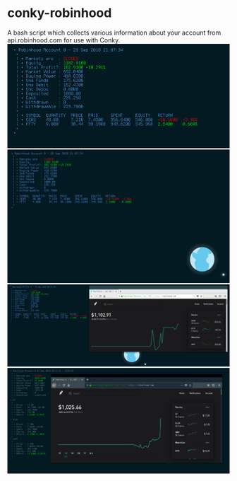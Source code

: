 # conky-robinhood
A bash script which collects various information about your account from api.robinhood.com for use with Conky.
![alt text](https://github.com/cfarthingale/conky-robinhood/blob/master/1.png)
![alt text](https://github.com/cfarthingale/conky-robinhood/blob/master/2.png)
![alt text](https://github.com/cfarthingale/conky-robinhood/blob/master/3.png)
![alt text](https://github.com/cfarthingale/conky-robinhood/blob/master/4.png)
